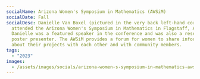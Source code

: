 ```yaml
---
socialName: Arizona Women's Symposium in Mathematics (AWSiM)
socialDate: Fall
socialDesc: Danielle Van Boxel (pictured in the very back left-hand corner)
  attended the Arizona Women's Symposium in Mathematics in Flagstaff, AZ.
  Danielle was a featured speaker in the conference and was also a research
  poster presenter. The AWSiM provides a forum for women to share information
  about their projects with each other and with community members.
tags:
  - "2023"
images:
  - /assets/images/socials/arizona-women-s-symposium-in-mathematics-awsim-.png
---
```


